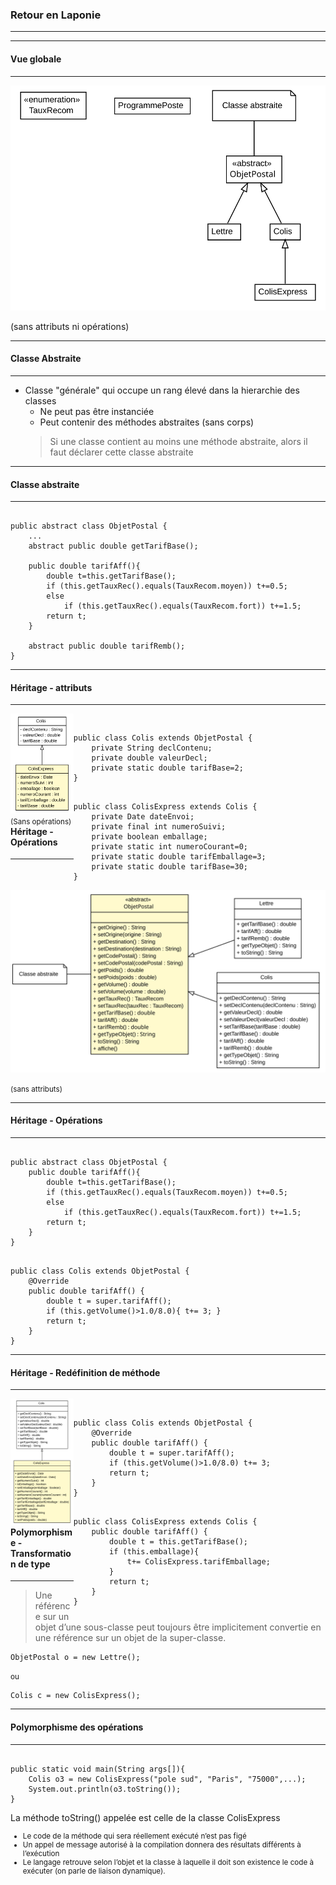 ### Retour en Laponie
---------------------------
---
#### Vue globale
-------------------------
<img src="uml4/tp3.svg" />

(sans attributs ni opérations)

---
#### Classe Abstraite
---------------------

* Classe "générale" qui occupe un rang élevé dans la hierarchie des classes
    * Ne peut pas être instanciée
    * Peut contenir des méthodes abstraites (sans corps)
    > Si une classe contient au moins une méthode abstraite, alors il faut déclarer cette classe
    abstraite

---
#### Classe abstraite
---------------------
<pre><code>
public abstract class ObjetPostal {
    ...
    abstract public double getTarifBase();
    
    public double tarifAff(){
        double t=this.getTarifBase();
        if (this.getTauxRec().equals(TauxRecom.moyen)) t+=0.5;
        else 
            if (this.getTauxRec().equals(TauxRecom.fort)) t+=1.5;
        return t;
    }
    
    abstract public double tarifRemb();
}
</code></pre>

---
#### Héritage - attributs
------------------
<div style="float:left;width:20%;">
<img src="uml2/ColisExpress.svg" />
<small>(Sans opérations)</small>
</div>

</div>
<div style="float:right;width:80%;">
<pre><code>
public class Colis extends ObjetPostal {
    private String declContenu;
    private double valeurDecl;
    private static double tarifBase=2;
}
</code></pre>

<pre><code>
public class ColisExpress extends Colis {
    private Date dateEnvoi;
    private final int numeroSuivi;
    private boolean emballage;
    private static int numeroCourant=0;
    private static double tarifEmballage=3;
    private static double tarifBase=30;
}
</code></pre>
</div>

---

#### Héritage - Opérations 
------------------
![](uml5/ObjetPostal.svg)

<small>(sans attributs)</small>

---

#### Héritage - Opérations
------------------
<pre><code>
public abstract class ObjetPostal {
    public double tarifAff(){
        double t=this.getTarifBase();
        if (this.getTauxRec().equals(TauxRecom.moyen)) t+=0.5;
        else 
            if (this.getTauxRec().equals(TauxRecom.fort)) t+=1.5;
        return t;
    }
}
</code></pre>
<pre><code>
public class Colis extends ObjetPostal {
    @Override
    public double tarifAff() {
        double t = super.tarifAff();
        if (this.getVolume()>1.0/8.0){ t+= 3; }
        return t;
    }
}
</code></pre>

---
#### Héritage - Redéfinition de méthode
------------------
<div style="float:left;width:20%;">
<img src="uml3/ColisExpress.svg" />
</div>

</div>
<div style="float:right;width:80%;">
<pre><code>
public class Colis extends ObjetPostal {
    @Override
    public double tarifAff() {
        double t = super.tarifAff();
        if (this.getVolume()>1.0/8.0) t+= 3;
        return t;
    }
}
</code></pre>

<pre><code>
public class ColisExpress extends Colis {
    public double tarifAff() {
        double t = this.getTarifBase();
        if (this.emballage){
            t+= ColisExpress.tarifEmballage;
        } 
        return t;
    }
}
</code></pre>
</div>

---

#### Polymorphisme - Transformation de type
------------------

> Une référence sur un objet d’une sous-classe peut toujours être implicitement convertie
en une référence sur un objet de la super-classe.

<pre><code>ObjetPostal o = new Lettre();</code></pre>
<small>ou</small>
<pre><code>Colis c = new ColisExpress();</code></pre>

---
#### Polymorphisme des opérations
------------------
<pre><code>
public static void main(String args[]){
    Colis o3 = new ColisExpress("pole sud", "Paris", "75000",...);
    System.out.println(o3.toString()); 
}
</code></pre>

La méthode toString() appelée est celle de la classe ColisExpress
<small>
* Le code de la méthode qui sera réellement exécuté n’est pas figé
* Un appel de message autorisé à la compilation donnera des résultats différents à l’exécution
* Le langage retrouve selon l’objet et la classe à laquelle il doit son existence le code à exécuter (on parle de liaison dynamique).

</small>